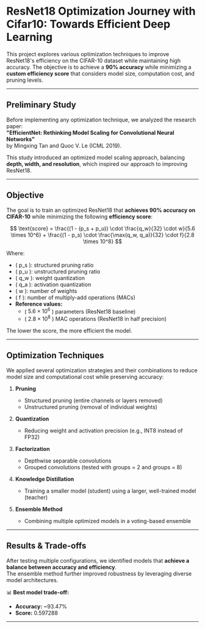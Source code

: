 # ResNet18 Optimization Journey with Cifar10: Towards Efficient Deep Learning  

This project explores various optimization techniques to improve ResNet18's efficiency on the CIFAR-10 dataset while maintaining high accuracy. The objective is to achieve a **90% accuracy** while minimizing a **custom efficiency score** that considers model size, computation cost, and pruning levels.

---

## Preliminary Study  
Before implementing any optimization technique, we analyzed the research paper:  
**"EfficientNet: Rethinking Model Scaling for Convolutional Neural Networks"**  
by Mingxing Tan and Quoc V. Le (ICML 2019).  

This study introduced an optimized model scaling approach, balancing **depth, width, and resolution**, which inspired our approach to improving ResNet18.

---

## Objective  
The goal is to train an optimized ResNet18 that **achieves 90% accuracy on CIFAR-10** while minimizing the following **efficiency score**:

$$
\text{score} = \frac{(1 - (p_s + p_u)) \cdot \frac{q_w}{32} \cdot w}{5.6 \times 10^6} + \frac{(1 - p_s) \cdot \frac{\max(q_w, q_a)}{32} \cdot f}{2.8 \times 10^8}
$$

Where:  
- \( p_s \): structured pruning ratio  
- \( p_u \): unstructured pruning ratio  
- \( q_w \): weight quantization  
- \( q_a \): activation quantization  
- \( w \): number of weights  
- \( f \): number of multiply-add operations (MACs)  
- **Reference values:**  
  - \( $5.6 \times 10^6$ \) parameters (ResNet18 baseline)  
  - \( $2.8 \times 10^8$ \) MAC operations (ResNet18 in half precision)  

The lower the score, the more efficient the model.

---

## Optimization Techniques  

We applied several optimization strategies and their combinations to reduce model size and computational cost while preserving accuracy:

1. **Pruning**  
   - Structured pruning (entire channels or layers removed)  
   - Unstructured pruning (removal of individual weights)  

2. **Quantization**  
   - Reducing weight and activation precision (e.g., INT8 instead of FP32)  

3. **Factorization**  
   - Depthwise separable convolutions  
   - Grouped convolutions (tested with groups = 2 and groups = 8)  

4. **Knowledge Distillation**  
   - Training a smaller model (student) using a larger, well-trained model (teacher)  

5. **Ensemble Method**  
   - Combining multiple optimized models in a voting-based ensemble  

---

## Results & Trade-offs  

After testing multiple configurations, we identified models that **achieve a balance between accuracy and efficiency**.  
The ensemble method further improved robustness by leveraging diverse model architectures.

📊 **Best model trade-off:**  
- **Accuracy:** ~93.47%  
- **Score:** 0.597288

---

